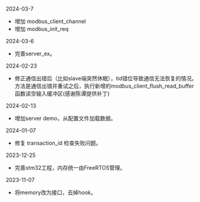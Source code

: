 2024-03-7
  * 增加 modbus\_client\_channel
  * 增加 modbus\_init\_req

2024-03-6
  * 完善server_ex。

2024-02-23
  * 修正通信出错后（比如slave端突然休眠），tid错位导致通信无法恢复的情况。方法是通信出错并重试之后，执行新增的modbus\_client_flush_read_buffer函数读空输入缓冲区(感谢陈谭提供补丁)

2024-02-13
  * 增加server demo，从配置文件加载数据。

2024-01-07
  * 修复 transaction_id 检查失败问题。

2023-12-25
  * 完善stm32工程，内存统一由FreeRTOS管理。

2023-11-07
  * 将memory改为接口，去掉hook。

